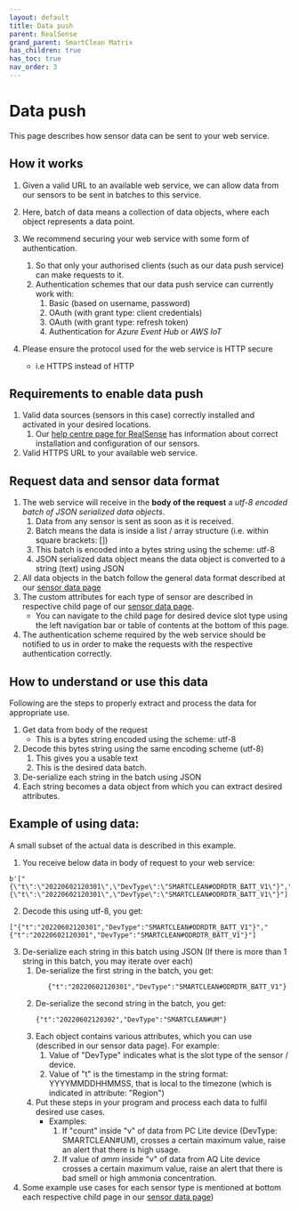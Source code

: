 ```yaml
---
layout: default
title: Data push
parent: RealSense
grand_parent: SmartClean Matrix
has_children: true
has_toc: true
nav_order: 3
---
```


# Data push
This page describes how sensor data can be sent to your web service.

## How it works
1. Given a valid URL to an available web service, we can allow data from our sensors to be 
sent in batches to this service.

2. Here, batch of data means a collection of data objects, where each object represents a data point.

3. We recommend securing your web service with some form of authentication.
   1. So that only your authorised clients (such as our data push service) can make requests to it.
   2. Authentication schemes that our data push service can currently work with:
      1. Basic (based on username, password)
      2. OAuth (with grant type: client credentials)
      3. OAuth (with grant type: refresh token)
      4. Authentication for _Azure Event Hub_ or _AWS IoT_ 
   
4. Please ensure the protocol used for the web service is HTTP secure 
   - i.e HTTPS instead of HTTP


## Requirements to enable data push
1. Valid data sources (sensors in this case) correctly installed and activated in your desired locations.
   1. Our [help centre page for RealSense](https://help.smartclean.io/support/solutions/84000146848) has
information about correct installation and configuration of our sensors.
2. Valid HTTPS URL to your available web service.


## Request data and sensor data format
1. The web service will receive in the **body of the request** a _utf-8 encoded batch of JSON serialized data objects_.
   1. Data from any sensor is sent as soon as it is received.
   2. Batch means the data is inside a list / array structure (i.e. within square brackets: [])
   3. This batch is encoded into a bytes string using the scheme: utf-8 
   4. JSON serialized data object means the data object is converted to a string (text) using JSON
2. All data objects in the batch follow the general data format described at our 
[sensor data page](https://www.docs.smartclean.io/realsense_sensor_data.html#general-data-format)
3. The custom attributes for each type of sensor are described in respective child page of our 
[sensor data page](https://www.docs.smartclean.io/realsense_sensor_data.html#custom-data-format).
   - You can navigate to the child page for desired device slot type using the left navigation bar or 
table of contents at the bottom of this page.
4. The authentication scheme required by the web service should be notified to us in order to make the requests
with the respective authentication correctly.

## How to understand or use this data
Following are the steps to properly extract and process the data for appropriate use.
1. Get data from body of the request
   - This is a bytes string encoded using the scheme: utf-8
2. Decode this bytes string using the same encoding scheme (utf-8)
   1. This gives you a usable text
   2. This is the desired data batch.
3. De-serialize each string in the batch using JSON
4. Each string becomes a data object from which you can extract desired attributes.

## Example of using data:
A small subset of the actual data is described in this example.

1. You receive below data in body of request to your web service:

```
b'["{\"t\":\"20220602120301\",\"DevType\":\"SMARTCLEAN#ODRDTR_BATT_V1\"}","{\"t\":\"20220602120301\",\"DevType\":\"SMARTCLEAN#ODRDTR_BATT_V1\"}"]'
```

2. Decode this using utf-8, you get:

```
["{"t":"20220602120301","DevType":"SMARTCLEAN#ODRDTR_BATT_V1"}","{"t":"20220602120301","DevType":"SMARTCLEAN#ODRDTR_BATT_V1"}"]
```

3. De-serialize each string in this batch using JSON
   (If there is more than 1 string in this batch, you may iterate over each)
   1. De-serialize the first string in the batch, you get:
       ```
          {"t":"20220602120301","DevType":"SMARTCLEAN#ODRDTR_BATT_V1"}
       ```
   2. De-serialize the second string in the batch, you get:
       ```
       {"t":"20220602120302","DevType":"SMARTCLEAN#UM"}
       ```
   3. Each object contains various attributes, which you can use (described in our sensor data page). 
   For example:
      1. Value of "DevType" indicates what is the slot type of the sensor / device. 
      2. Value of "t" is the timestamp in the string format: YYYYMMDDHHMMSS, that is local to the timezone
      (which is indicated in attribute: "Region")
   4. Put these steps in your program and process each data to fulfil desired use cases. 
      - Examples: 
         1. If "count" inside "v" of data from PC Lite device (DevType: SMARTCLEAN#UM),
         crosses a certain maximum value, raise an alert that there is high usage. 
         2. If value of *amm* inside "v" of data from AQ Lite device crosses a certain maximum value, 
         raise an alert that there is bad smell or high ammonia concentration.
4. Some example use cases for each sensor type is mentioned at bottom each respective child page in
our [sensor data page](https://www.docs.smartclean.io/realsense_sensor_data.html#custom-data-format))

